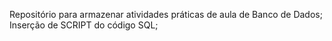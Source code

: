 Repositório para armazenar atividades práticas  de aula de Banco de Dados;
Inserção de SCRIPT do código SQL;
